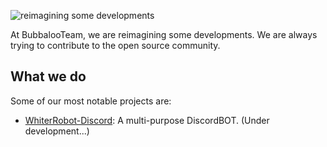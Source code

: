 ![reimagining some developments](https://telegra.ph/file/bc5c6b506a9c20204155f.png)

At BubbalooTeam, we are reimagining some developments. We are always trying to contribute to the open source community.

## What we do

Some of our most notable projects are:
- [WhiterRobot-Discord](https://github.com/BubbalooTeam/Discord-WhiterRobot): A multi-purpose DiscordBOT. (Under development...)
